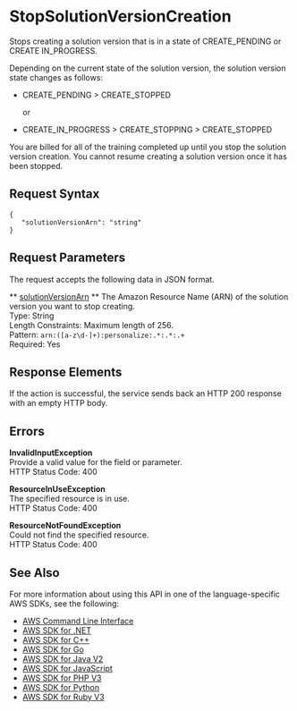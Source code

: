 # StopSolutionVersionCreation<a name="API_StopSolutionVersionCreation"></a>

Stops creating a solution version that is in a state of CREATE\_PENDING or CREATE IN\_PROGRESS\. 

Depending on the current state of the solution version, the solution version state changes as follows:
+ CREATE\_PENDING > CREATE\_STOPPED

  or
+ CREATE\_IN\_PROGRESS > CREATE\_STOPPING > CREATE\_STOPPED

You are billed for all of the training completed up until you stop the solution version creation\. You cannot resume creating a solution version once it has been stopped\.

## Request Syntax<a name="API_StopSolutionVersionCreation_RequestSyntax"></a>

```
{
   "solutionVersionArn": "string"
}
```

## Request Parameters<a name="API_StopSolutionVersionCreation_RequestParameters"></a>

The request accepts the following data in JSON format\.

 ** [solutionVersionArn](#API_StopSolutionVersionCreation_RequestSyntax) **   <a name="personalize-StopSolutionVersionCreation-request-solutionVersionArn"></a>
The Amazon Resource Name \(ARN\) of the solution version you want to stop creating\.  
Type: String  
Length Constraints: Maximum length of 256\.  
Pattern: `arn:([a-z\d-]+):personalize:.*:.*:.+`   
Required: Yes

## Response Elements<a name="API_StopSolutionVersionCreation_ResponseElements"></a>

If the action is successful, the service sends back an HTTP 200 response with an empty HTTP body\.

## Errors<a name="API_StopSolutionVersionCreation_Errors"></a>

 **InvalidInputException**   
Provide a valid value for the field or parameter\.  
HTTP Status Code: 400

 **ResourceInUseException**   
The specified resource is in use\.  
HTTP Status Code: 400

 **ResourceNotFoundException**   
Could not find the specified resource\.  
HTTP Status Code: 400

## See Also<a name="API_StopSolutionVersionCreation_SeeAlso"></a>

For more information about using this API in one of the language\-specific AWS SDKs, see the following:
+  [AWS Command Line Interface](https://docs.aws.amazon.com/goto/aws-cli/personalize-2018-05-22/StopSolutionVersionCreation) 
+  [AWS SDK for \.NET](https://docs.aws.amazon.com/goto/DotNetSDKV3/personalize-2018-05-22/StopSolutionVersionCreation) 
+  [AWS SDK for C\+\+](https://docs.aws.amazon.com/goto/SdkForCpp/personalize-2018-05-22/StopSolutionVersionCreation) 
+  [AWS SDK for Go](https://docs.aws.amazon.com/goto/SdkForGoV1/personalize-2018-05-22/StopSolutionVersionCreation) 
+  [AWS SDK for Java V2](https://docs.aws.amazon.com/goto/SdkForJavaV2/personalize-2018-05-22/StopSolutionVersionCreation) 
+  [AWS SDK for JavaScript](https://docs.aws.amazon.com/goto/AWSJavaScriptSDK/personalize-2018-05-22/StopSolutionVersionCreation) 
+  [AWS SDK for PHP V3](https://docs.aws.amazon.com/goto/SdkForPHPV3/personalize-2018-05-22/StopSolutionVersionCreation) 
+  [AWS SDK for Python](https://docs.aws.amazon.com/goto/boto3/personalize-2018-05-22/StopSolutionVersionCreation) 
+  [AWS SDK for Ruby V3](https://docs.aws.amazon.com/goto/SdkForRubyV3/personalize-2018-05-22/StopSolutionVersionCreation) 